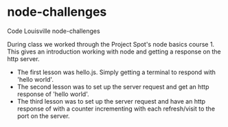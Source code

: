 # node-challenges
Code Louisville node-challenges

During class we worked through the Project Spot's node basics course 1.  This gives an introduction working with node and getting a response on the http server.

* The first lesson was hello.js.  Simply getting a terminal to respond with 'hello world'.
* The second lesson was to set up the server request and get an http response of 'hello world'.
* The third lesson was to set up the server request and have an http response of with a counter incrementing with each refresh/visit to the port on the server. 

